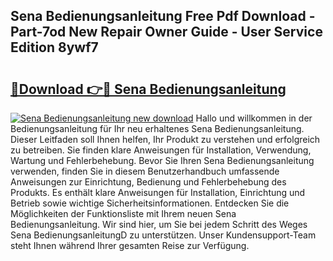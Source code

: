 ## Sena Bedienungsanleitung Free Pdf Download - Part-7od New Repair Owner Guide - User Service Edition 8ywf7

# <h2><a href="http://df1rz5.blite.top/?on=Sena+Bedienungsanleitung">🔗Download 👉🔴 Sena Bedienungsanleitung</a></h2>

[![Sena Bedienungsanleitung new download](https://i.imgur.com/lujVjoI.png)](http://df1rz5.blite.top/?on=Sena+Bedienungsanleitung)
Hallo und willkommen in der Bedienungsanleitung für Ihr neu erhaltenes Sena Bedienungsanleitung. Dieser Leitfaden soll Ihnen helfen, Ihr Produkt zu verstehen und erfolgreich zu betreiben. Sie finden klare Anweisungen für Installation, Verwendung, Wartung und Fehlerbehebung. Bevor Sie Ihren Sena Bedienungsanleitung verwenden, finden Sie in diesem Benutzerhandbuch umfassende Anweisungen zur Einrichtung, Bedienung und Fehlerbehebung des Produkts. Es enthält klare Anweisungen für Installation, Einrichtung und Betrieb sowie wichtige Sicherheitsinformationen. Entdecken Sie die Möglichkeiten der Funktionsliste mit Ihrem neuen Sena Bedienungsanleitung. Wir sind hier, um Sie bei jedem Schritt des Weges Sena BedienungsanleitungD zu unterstützen. Unser Kundensupport-Team steht Ihnen während Ihrer gesamten Reise zur Verfügung.
